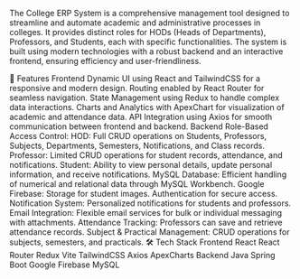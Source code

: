The College ERP System is a comprehensive management tool designed to streamline and automate academic and administrative processes in colleges. It provides distinct roles for HODs (Heads of Departments), Professors, and Students, each with specific functionalities. The system is built using modern technologies with a robust backend and an interactive frontend, ensuring efficiency and user-friendliness.

🌟 Features
Frontend
Dynamic UI using React and TailwindCSS for a responsive and modern design.
Routing enabled by React Router for seamless navigation.
State Management using Redux to handle complex data interactions.
Charts and Analytics with ApexChart for visualization of academic and attendance data.
API Integration using Axios for smooth communication between frontend and backend.
Backend
Role-Based Access Control:
HOD: Full CRUD operations on Students, Professors, Subjects, Departments, Semesters, Notifications, and Class records.
Professor: Limited CRUD operations for student records, attendance, and notifications.
Student: Ability to view personal details, update personal information, and receive notifications.
MySQL Database: Efficient handling of numerical and relational data through MySQL Workbench.
Google Firebase:
Storage for student images.
Authentication for secure access.
Notification System: Personalized notifications for students and professors.
Email Integration: Flexible email services for bulk or individual messaging with attachments.
Attendance Tracking: Professors can save and retrieve attendance records.
Subject & Practical Management: CRUD operations for subjects, semesters, and practicals.
🛠️ Tech Stack
Frontend
React
React Router
Redux
Vite
TailwindCSS
Axios
ApexCharts
Backend
Java Spring Boot
Google Firebase
MySQL
